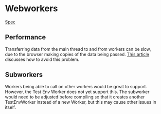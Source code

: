 # Webworkers
[Spec](https://html.spec.whatwg.org/multipage/workers.html)

## Performance
Transferring data from the main thread to and from workers can be slow, due to
the browser making copies of the data being passed. [This article](https://www.html5rocks.com/en/tutorials/workers/basics/#toc-transferrables) discusses how to avoid this problem.

## Subworkers
Workers being able to call on other workers would be great to support. However,
the Test Env Worker does not yet support this. The subworker would need to be
adjusted before compiling so that it creates another TestEnvWorker instead of a
new Worker, but this may cause other issues in itself.
